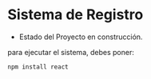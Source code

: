 <h1> Sistema de Registro</h1>

- Estado del Proyecto en construcción.

para ejecutar el sistema, debes poner:

```npm install react```
